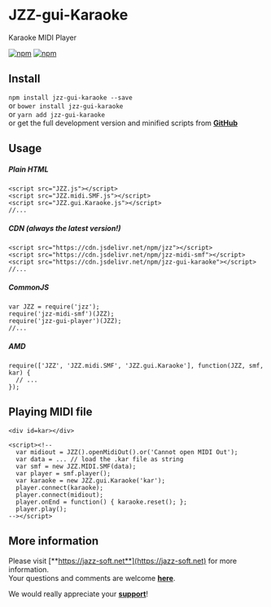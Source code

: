 # JZZ-gui-Karaoke

Karaoke MIDI Player

[![npm](https://img.shields.io/npm/v/jzz-gui-karaoke.svg)](https://www.npmjs.com/package/jzz-gui-karaoke)
[![npm](https://img.shields.io/npm/dt/jzz-gui-karaoke.svg)](https://www.npmjs.com/package/jzz-gui-karaoke)

## Install

`npm install jzz-gui-karaoke --save`  
or `bower install jzz-gui-karaoke`  
or `yarn add jzz-gui-karaoke`  
or get the full development version and minified scripts from [**GitHub**](https://github.com/jazz-soft/JZZ-gui-Karaoke)

## Usage

##### Plain HTML

    <script src="JZZ.js"></script>
    <script src="JZZ.midi.SMF.js"></script>
    <script src="JZZ.gui.Karaoke.js"></script>
    //...

##### CDN (always the latest version!)

    <script src="https://cdn.jsdelivr.net/npm/jzz"></script>
    <script src="https://cdn.jsdelivr.net/npm/jzz-midi-smf"></script>
    <script src="https://cdn.jsdelivr.net/npm/jzz-gui-karaoke"></script>
    //...

##### CommonJS

    var JZZ = require('jzz');
    require('jzz-midi-smf')(JZZ);
    require('jzz-gui-player')(JZZ);
    //...

##### AMD

    require(['JZZ', 'JZZ.midi.SMF', 'JZZ.gui.Karaoke'], function(JZZ, smf, kar) {
      // ...
    });

## Playing MIDI file

    <div id=kar></div>

    <script><!--
      var midiout = JZZ().openMidiOut().or('Cannot open MIDI Out');
      var data = ... // load the .kar file as string
      var smf = new JZZ.MIDI.SMF(data);
      var player = smf.player();
      var karaoke = new JZZ.gui.Karaoke('kar');
      player.connect(karaoke);
      player.connect(midiout);
      player.onEnd = function() { karaoke.reset(); };
      player.play();
    --></script>

## More information

Please visit [**https://jazz-soft.net**](https://jazz-soft.net) for more information.  
Your questions and comments are welcome [**here**](https://jazz-soft.org).

We would really appreciate your [**support**](https://jazz-soft.net/donate)!
